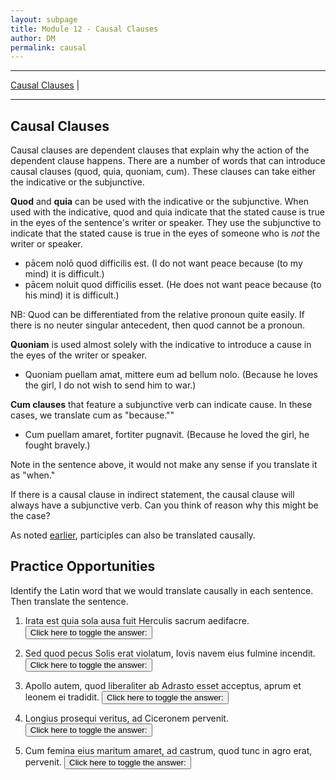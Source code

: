 ```yaml
---
layout: subpage
title: Module 12 - Causal Clauses
author: DM
permalink: causal
---
```


***

[Causal Clauses](#causal-clauses) \|

***

## Causal Clauses

Causal clauses are dependent clauses that explain why the action of the dependent clause happens. There are a number of words that can introduce causal clauses (quod, quia, quoniam, cum). These clauses can take either the indicative or the subjunctive.

**Quod** and **quia** can be used with the indicative or the subjunctive. When used with the indicative, quod and quia indicate that the stated cause is true in the eyes of the sentence's writer or speaker. They use the subjunctive to indicate that the stated cause is true in the eyes of someone who is *not* the writer or speaker.

- pācem nolō quod difficilis est. (I do not want peace because (to my mind) it is difficult.)
- pācem noluit quod difficilis esset. (He does not want peace because (to his mind) it is difficult.)

NB: Quod can be differentiated from the relative pronoun quite easily. If there is no neuter singular antecedent, then quod cannot be a pronoun.

**Quoniam** is used almost solely with the indicative to introduce a cause in the eyes of the writer or speaker.

- Quoniam puellam amat, mittere eum ad bellum nolo. (Because he loves the girl, I do not wish to send him to war.)

**Cum clauses** that feature a subjunctive verb can indicate cause. In these cases, we translate cum as "because.""

- Cum puellam amaret, fortiter pugnavit. (Because he loved the girl, he fought bravely.)

Note in the sentence above, it would not make any sense if you translate it as "when."

If there is a causal clause in indirect statement, the causal clause will always have a subjunctive verb. Can you think of reason why this might be the case?

As noted [earlier](), participles can also be translated causally.

## Practice Opportunities

Identify the Latin word that we would translate causally in each sentence. Then translate the sentence.

1. Irata est quia sola ausa fuit Herculis sacrum aedifacre.
<button onclick="toggleDisplay('prac1')">Click here to toggle the answer:</button> <span style="display: none;" id="prac1">"quia; She was angry because she alone dared to build an altar for Hercules."</span>

2. Sed quod pecus Solis erat violatum, Iovis navem eius fulmine incendit.
<button onclick="toggleDisplay('prac2')">Click here to toggle the answer:</button> <span style="display: none;" id="prac2">"quod; But because the cattle of the Sun had been violated, Jupiter burned the ship with his lightning bolt."</span>

3. Apollo autem, quod liberaliter ab Adrasto esset acceptus, aprum et leonem ei tradidit.
<button onclick="toggleDisplay('prac3')">Click here to toggle the answer:</button> <span style="display: none;" id="prac3">"quod; Apollo, however, because, to his mind, he had been received kindly, gave him a boar and lion."</span>

4. Longius prosequi veritus, ad Ciceronem pervenit.
<button onclick="toggleDisplay('prac4')">Click here to toggle the answer:</button> <span style="display: none;" id="prac4">"veritus (the participle is causal); Because he was afraid to follow further, he approached Cicero."</span>

5. Cum femina eius maritum amaret, ad castrum, quod tunc in agro erat, pervenit.
<button onclick="toggleDisplay('prac5')">Click here to toggle the answer:</button> <span style="display: none;" id="prac5">"cum (the quod is a relative pronoun referring to castrum); Because she loved her husband, she arrived at the camp, which was then in the field."</span>

